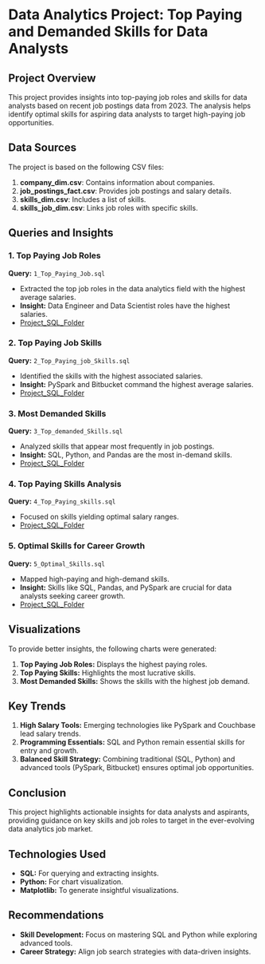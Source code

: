 # Data Analytics Project: Top Paying and Demanded Skills for Data Analysts

## Project Overview
This project provides insights into top-paying job roles and skills for data analysts based on recent job postings data from 2023. The analysis helps identify optimal skills for aspiring data analysts to target high-paying job opportunities.

## Data Sources
The project is based on the following CSV files:
1. **company_dim.csv**: Contains information about companies.
2. **job_postings_fact.csv**: Provides job postings and salary details.
3. **skills_dim.csv**: Includes a list of skills.
4. **skills_job_dim.csv**: Links job roles with specific skills.

## Queries and Insights

### 1. Top Paying Job Roles
**Query:** `1_Top_Paying_Job.sql`
- Extracted the top job roles in the data analytics field with the highest average salaries.
- **Insight:** Data Engineer and Data Scientist roles have the highest salaries.
- [Project_SQL_Folder](https://github.com/karnank25/SQL_Data_Analytics/blob/master/Project_SQL/1_Top_Paying_Job.sql)

### 2. Top Paying Job Skills
**Query:** `2_Top_Paying_job_Skills.sql`
- Identified the skills with the highest associated salaries.
- **Insight:** PySpark and Bitbucket command the highest average salaries.
- [Project_SQL_Folder](https://github.com/karnank25/SQL_Data_Analytics/blob/master/Project_SQL/2_Top_Paying_job_Skills.sql)


### 3. Most Demanded Skills
**Query:** `3_Top_demanded_Skills.sql`
- Analyzed skills that appear most frequently in job postings.
- **Insight:** SQL, Python, and Pandas are the most in-demand skills.
- [Project_SQL_Folder](https://github.com/karnank25/SQL_Data_Analytics/blob/master/Project_SQL/3_Top_demanded_Skills.sql)

### 4. Top Paying Skills Analysis
**Query:** `4_Top_Paying_skills.sql`
- Focused on skills yielding optimal salary ranges.
- [Project_SQL_Folder](https://github.com/karnank25/SQL_Data_Analytics/blob/master/Project_SQL/4_Top_Paying_skills.sql)

### 5. Optimal Skills for Career Growth
**Query:** `5_Optimal_Skills.sql`
- Mapped high-paying and high-demand skills.
- **Insight:** Skills like SQL, Pandas, and PySpark are crucial for data analysts seeking career growth.
- [Project_SQL_Folder](https://github.com/karnank25/SQL_Data_Analytics/blob/master/Project_SQL/5_Optimal_Skills.sql)

## Visualizations
To provide better insights, the following charts were generated:
1. **Top Paying Job Roles:** Displays the highest paying roles.
2. **Top Paying Skills:** Highlights the most lucrative skills.
3. **Most Demanded Skills:** Shows the skills with the highest job demand.

## Key Trends
1. **High Salary Tools:** Emerging technologies like PySpark and Couchbase lead salary trends.
2. **Programming Essentials:** SQL and Python remain essential skills for entry and growth.
3. **Balanced Skill Strategy:** Combining traditional (SQL, Python) and advanced tools (PySpark, Bitbucket) ensures optimal job opportunities.

## Conclusion
This project highlights actionable insights for data analysts and aspirants, providing guidance on key skills and job roles to target in the ever-evolving data analytics job market.

## Technologies Used
- **SQL:** For querying and extracting insights.
- **Python:** For chart visualization.
- **Matplotlib:** To generate insightful visualizations.

## Recommendations
- **Skill Development:** Focus on mastering SQL and Python while exploring advanced tools.
- **Career Strategy:** Align job search strategies with data-driven insights.

